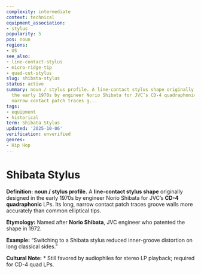 ```yaml
---
complexity: intermediate
context: technical
equipment_association:
- stylus
popularity: 5
pos: noun
regions:
- US
see_also:
- line-contact-stylus
- micro-ridge-tip
- quad-cut-stylus
slug: shibata-stylus
status: active
summary: noun / stylus profile. A line-contact stylus shape originally designed in
  the early 1970s by engineer Norio Shibata for JVC’s CD-4 quadraphonic LPs. Its long,
  narrow contact patch traces g...
tags:
- equipment
- historical
term: Shibata Stylus
updated: '2025-10-06'
verification: unverified
genres:
- Hip Hop
---
```


# Shibata Stylus

**Definition:** **noun / stylus profile.** A **line-contact stylus shape** originally designed in the early 1970s by engineer Norio Shibata for JVC’s **CD-4 quadraphonic** LPs. Its long, narrow contact patch traces groove walls more accurately than common elliptical tips.

**Etymology:** Named after **Norio Shibata**, JVC engineer who patented the shape in 1972.

**Example:** “Switching to a Shibata stylus reduced inner-groove distortion on long classical sides.”

**Cultural Note:** * Still favored by audiophiles for stereo LP playback; required for CD-4 quad LPs.


